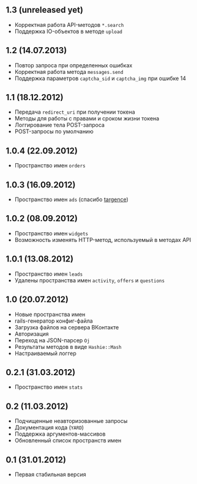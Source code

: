 ## 1.3 (unreleased yet)

* Корректная работа API-методов `*.search`
* Поддержка IO-объектов в методе `upload`

## 1.2 (14.07.2013)

* Повтор запроса при определенных ошибках
* Корректная работа метода `messages.send`
* Поддержка параметров `captcha_sid` и `captcha_img` при ошибке 14

## 1.1 (18.12.2012)

* Передача `redirect_uri` при получении токена
* Методы для работы с правами и сроком жизни токена
* Логгирование тела POST-запроса
* POST-запросы по умолчанию

## 1.0.4 (22.09.2012)

* Пространство имен `orders`

## 1.0.3 (16.09.2012)

* Пространство имен `ads` (спасибо [targence](https://github.com/targence))

## 1.0.2 (08.09.2012)

* Пространство имен `widgets`
* Возможность изменять HTTP-метод, используемый в методах API

## 1.0.1 (13.08.2012)

* Пространство имен `leads`
* Удалены пространства имен `activity`, `offers` и `questions`

## 1.0 (20.07.2012)

* Новые пространства имен
* rails-генератор конфиг-файла
* Загрузка файлов на сервера ВКонтакте
* Авторизация
* Переход на JSON-парсер `Oj`
* Результаты методов в виде `Hashie::Mash`
* Настраиваемый логгер

## 0.2.1 (31.03.2012)

* Пространство имен `stats`

## 0.2 (11.03.2012)

* Подчищенные неавторизованные запросы
* Документация кода (`YARD`)
* Поддержка аргументов-массивов
* Обновленный список пространств имен

## 0.1 (31.01.2012)

* Первая стабильная версия
